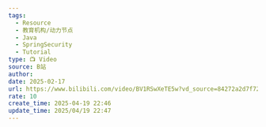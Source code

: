 ```yaml
---
tags:
  - Resource
  - 教育机构/动力节点
  - Java
  - SpringSecurity
  - Tutorial
type: 📺 Video
source: B站
author: 
date: 2025-02-17
url: https://www.bilibili.com/video/BV1RSwXeTE5w?vd_source=84272a2d7f72158b38778819be5bc6ad
rate: 10
create_time: 2025-04-19 22:46
update_time: 2025/04/19 22:47
---
```


